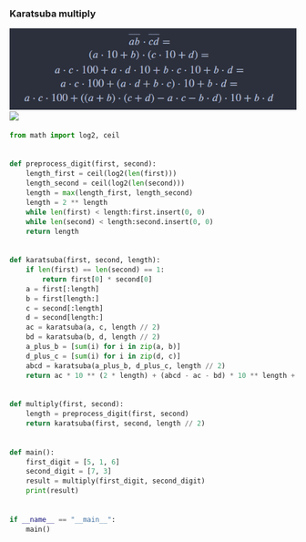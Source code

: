 ### Karatsuba multiply
![](https://github.com/Bogdankozlovskiy/standart_algorithmes/blob/master/images/karatsuba.jpg)
<img src="https://latex.codecogs.com/svg.latex?\Large&space; \overline{ab} \cdot \overline{cd}=\ (a\cdot 10 + b)\cdot(c\cdot 10 + d)=\ a\cdot c \cdot 100 + a\cdot d \cdot 10 + b\cdot c\cdot 10 + b\cdot d=\ a\cdot c \cdot 100 + (a\cdot d + b\cdot c)\cdot 10 + b\cdot d=\ a\cdot c \cdot 100 + ((a + b)\cdot(c + d) - a\cdot c - b\cdot d)\cdot 10 + b\cdot d "/>

```python
from math import log2, ceil


def preprocess_digit(first, second):
    length_first = ceil(log2(len(first)))
    length_second = ceil(log2(len(second)))
    length = max(length_first, length_second)
    length = 2 ** length
    while len(first) < length:first.insert(0, 0)
    while len(second) < length:second.insert(0, 0)
    return length


def karatsuba(first, second, length):
    if len(first) == len(second) == 1:
        return first[0] * second[0]
    a = first[:length]
    b = first[length:]
    c = second[:length]
    d = second[length:]
    ac = karatsuba(a, c, length // 2)
    bd = karatsuba(b, d, length // 2)
    a_plus_b = [sum(i) for i in zip(a, b)]
    d_plus_c = [sum(i) for i in zip(d, c)]
    abcd = karatsuba(a_plus_b, d_plus_c, length // 2)
    return ac * 10 ** (2 * length) + (abcd - ac - bd) * 10 ** length + bd


def multiply(first, second):
    length = preprocess_digit(first, second)
    return karatsuba(first, second, length // 2)
    

def main():
    first_digit = [5, 1, 6]
    second_digit = [7, 3]
    result = multiply(first_digit, second_digit)
    print(result)


if __name__ == "__main__":
    main()
```

